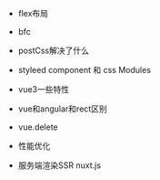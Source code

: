 - flex布局
- bfc
- postCss解决了什么
- styleed component 和  css Modules

- vue3一些特性
- vue和angular和rect区别
- vue.delete

- 性能优化


- 服务端渲染SSR nuxt.js

